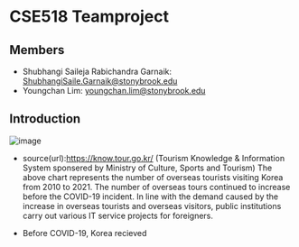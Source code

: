 # CSE518 Teamproject

## Members
+ Shubhangi Saileja Rabichandra Garnaik: ShubhangiSaile.Garnaik@stonybrook.edu
+ Youngchan Lim: youngchan.lim@stonybrook.edu

## Introduction
![image](https://user-images.githubusercontent.com/64450791/156607062-77de141a-972e-4c17-b8ba-6b5e359e88c5.png)
 - source(url):https://know.tour.go.kr/ (Tourism Knowledge & Information System sponsered by Ministry of Culture, Sports and Tourism)
   The above chart represents the number of overseas tourists visiting Korea from 2010 to 2021. The number of overseas tours continued to increase before the COVID-19 incident. In line with the demand caused by the increase in overseas tourists and overseas visitors, public institutions carry out various IT service projects for foreigners.

+ Before COVID-19, Korea recieved 
